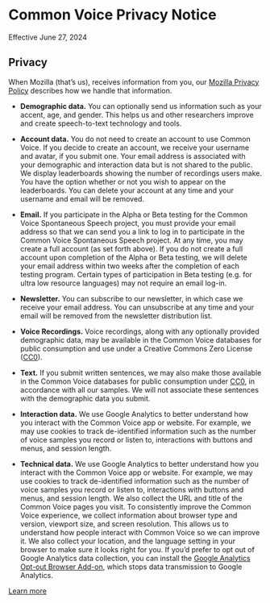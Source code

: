 # Common Voice Privacy Notice 

Effective June 27, 2024 

## Privacy

When Mozilla (that’s us), receives information from you, our [Mozilla Privacy Policy](https://www.mozilla.org/privacy) describes how we handle that information.

* **Demographic data.** You can optionally send us information such as your accent, age, and gender. This helps us and other researchers improve and create speech-to-text technology and tools.

* **Account data.** You do not need to create an account to use Common Voice. If you decide to create an account, we receive your username and avatar, if you submit one. Your email address is associated with your demographic and interaction data but is not shared to the public. We display leaderboards showing the number of recordings users make. You have the option whether or not you wish to appear on the leaderboards. You can delete your account at any time and your username and email will be removed.

* **Email.** If you participate in the Alpha or Beta testing for the Common Voice Spontaneous Speech project, you must provide your email address so that we can send you a link to log in to participate in the Common Voice Spontaneous Speech project. At any time, you may create a full account (as set forth above). If you do not create a full account upon completion of the Alpha or Beta testing, we will delete your email address within two weeks after the completion of each testing program. Certain types of participation in Beta testing (e.g. for ultra low resource languages) may not require an email log-in.

* **Newsletter.** You can subscribe to our newsletter, in which case we receive your email address. You can unsubscribe at any time and your email will be removed from the newsletter distribution list.

* **Voice Recordings.** Voice recordings, along with any optionally provided demographic data, may be available in the Common Voice databases for public consumption and use under a Creative Commons Zero License ([CC0](https://creativecommons.org/publicdomain/zero/1.0/)).

* **Text.** If you submit written sentences, we may also make those available in the Common Voice databases for public consumption under [CC0](https://creativecommons.org/publicdomain/zero/1.0/), in accordance with all our samples. We will not associate these sentences with the demographic data you submit.

* **Interaction data.** We use Google Analytics to better understand how you interact with the Common Voice app or website. For example, we may use cookies to track de-identified information such as the number of voice samples you record or listen to, interactions with buttons and menus, and session length.

* **Technical data.** We use Google Analytics to better understand how you interact with the Common Voice app or website. For example, we may use cookies to track de-identified information such as the number of voice samples you record or listen to, interactions with buttons and menus, and session length. We also collect the URL and title of the Common Voice pages you visit. To consistently improve the Common Voice experience, we collect information about browser type and version, viewport size, and screen resolution. This allows us to understand how people interact with Common Voice so we can improve it. We also collect your location, and the language setting in your browser to make sure it looks right for you. If you’d prefer to opt out of Google Analytics data collection, you can install the [Google Analytics Opt-out Browser Add-on](https://tools.google.com/dlpage/gaoptout), which stops data transmission to Google Analytics. 

[Learn more](https://github.com/common-voice/common-voice/blob/main/docs/data_dictionary.md)

